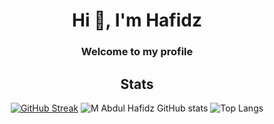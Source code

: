 
<h1 align="center">Hi 👋, I'm Hafidz</h1>
<h3 align="center">Welcome to my profile</h3>

<div align="center">
  
## Stats

[![GitHub Streak](https://github-readme-streak-stats.herokuapp.com?user=mabdulhafidz&theme=dark&hide_border=true)](https://git.io/streak-stats)
![M Abdul Hafidz GitHub stats](https://github-readme-stats.vercel.app/api?username=mabdulhafidz&show_icons=true&theme=dark)
![Top Langs](https://github-readme-stats.vercel.app/api/top-langs/?username=mabdulhafidz&layout=compact&theme=dark)

